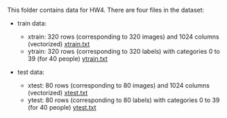 This folder contains data for HW4. There are four files in the dataset:

- train data:

  - xtrain: 320 rows (corresponding to 320 images) and 1024 columns (vectorized) [xtrain.txt](https://36708.github.io/hw4_faces/xtrain.txt)
  - ytrain: 320 rows (corresponding to 320 labels) with categories 0 to 39 (for 40 people) [ytrain.txt](https://36708.github.io/hw4_faces/ytrain.txt)

- test data:

  - xtest: 80 rows (corresponding to 80 images) and 1024 columns (vectorized) [xtest.txt](https://36708.github.io/hw4_faces/xtest.txt)
  - ytest: 80 rows (corresponding to 80 labels) with categories 0 to 39 (for 40 people) [ytest.txt](https://36708.github.io/hw4_faces/ytest.txt)
